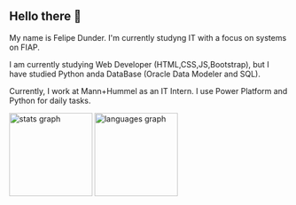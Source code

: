 ## Hello there 👋


<p align="left">
My name is Felipe Dunder. I'm currently studyng IT with a focus on systems on FIAP.

I am currently studying Web Developer (HTML,CSS,JS,Bootstrap), but I have studied Python anda DataBase (Oracle Data Modeler and SQL). 

Currently, I work at Mann+Hummel as an IT Intern. I use Power Platform and Python for daily tasks.
</p>


<div align="left">
  <img src="https://github-readme-stats.vercel.app/api?username=FelipeDunder&hide_title=false&hide_rank=false&show_icons=true&include_all_commits=true&count_private=true&disable_animations=false&theme=neon&locale=en&hide_border=false&order=1" height="150" alt="stats graph"  />
  <img src="https://github-readme-stats.vercel.app/api/top-langs/?username=FelipeDunder&layout=compact" height="150" alt="languages graph"  />
</div>
